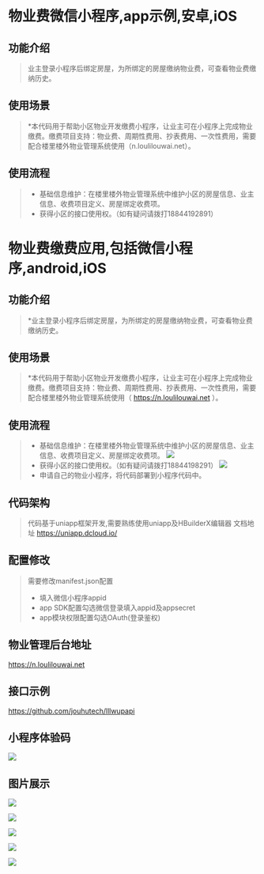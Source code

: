 # 物业费微信小程序,app示例,安卓,iOS
## 功能介绍
> 业主登录小程序后绑定房屋，为所绑定的房屋缴纳物业费，可查看物业费缴纳历史。
## 使用场景
> *本代码用于帮助小区物业开发缴费小程序，让业主可在小程序上完成物业缴费。缴费项目支持：物业费、周期性费用、抄表费用、一次性费用，需要配合楼里楼外物业管理系统使用（n.loulilouwai.net）。
## 使用流程
> * 基础信息维护：在楼里楼外物业管理系统中维护小区的房屋信息、业主信息、收费项目定义、房屋绑定收费项。
> * 获得小区的接口使用权。（如有疑问请拨打18844192891）
# 物业费缴费应用,包括微信小程序,android,iOS
## 功能介绍
> *业主登录小程序后绑定房屋，为所绑定的房屋缴纳物业费，可查看物业费缴纳历史。
## 使用场景
> *本代码用于帮助小区物业开发缴费小程序，让业主可在小程序上完成物业缴费。缴费项目支持：物业费、周期性费用、抄表费用、一次性费用，需要配合楼里楼外物业管理系统使用（ https://n.loulilouwai.net ）。
## 使用流程
> * 基础信息维护：在楼里楼外物业管理系统中维护小区的房屋信息、业主信息、收费项目定义、房屋绑定收费项。
![](https://jouhu.com/lllwupimg/使用流程-1.png)
> * 获得小区的接口使用权。（如有疑问请拨打18844198291）
![](https://jouhu.com/lllwupimg/使用流程-2.png)
> * 申请自己的物业小程序，将代码部署到小程序代码中。
## 代码架构
> 代码基于uniapp框架开发,需要熟练使用uniapp及HBuilderX编辑器 文档地址 https://uniapp.dcloud.io/
## 配置修改
> 需要修改manifest.json配置
> * 填入微信小程序appid
> * app SDK配置勾选微信登录填入appid及appsecret
> * app模块权限配置勾选OAuth(登录鉴权)
## 物业管理后台地址
https://n.loulilouwai.net
## 接口示例
https://github.com/jouhutech/lllwupapi
## 小程序体验码
![](https://jouhu.com/lllwupimg/物业费小程序码.jpg)
## 图片展示

![](https://jouhu.com/lllwupimg/11.jpg)

![](https://jouhu.com/lllwupimg/22.jpg)

![](https://jouhu.com/lllwupimg/33.jpg)

![](https://jouhu.com/lllwupimg/44.jpg)

![](https://jouhu.com/lllwupimg/55.jpg)
